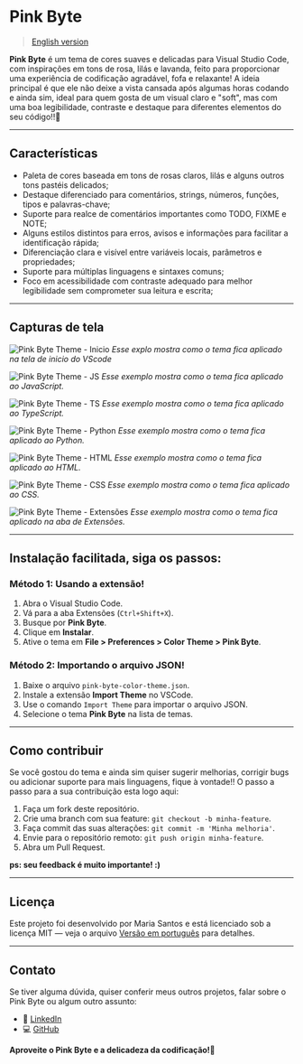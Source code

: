 # Pink Byte

> [English version](README_EN.md)


**Pink Byte** é um tema de cores suaves e delicadas para Visual Studio Code, com inspirações em tons de rosa, lilás e lavanda, feito para proporcionar uma experiência de codificação agradável, fofa e relaxante! A ideia principal é que ele não deixe a vista cansada após algumas horas codando e ainda sim, ideal para quem gosta de um visual claro e "soft", mas com uma boa legibilidade, contraste e destaque para diferentes elementos do seu código!!💖

---

## Características

- Paleta de cores baseada em tons de rosas claros, lilás e alguns outros tons pastéis delicados;
- Destaque diferenciado para comentários, strings, números, funções, tipos e palavras-chave;
- Suporte para realce de comentários importantes como TODO, FIXME e NOTE;
- Alguns estilos distintos para erros, avisos e informações para facilitar a identificação rápida;
- Diferenciação clara e visível entre variáveis locais, parâmetros e propriedades;
- Suporte para múltiplas linguagens e sintaxes comuns;
- Foco em acessibilidade com contraste adequado para melhor legibilidade sem comprometer sua leitura e escrita;

---

## Capturas de tela

![Pink Byte Theme - Inicio](images/Inicio.png) 
*Esse explo mostra como o tema fica aplicado na tela de inicio do VScode*

![Pink Byte Theme - JS](images/ExemploJs.png)
*Esse exemplo mostra como o tema fica aplicado ao JavaScript.*

![Pink Byte Theme - TS](images/ExemploTs.png)
*Esse exemplo mostra como o tema fica aplicado ao TypeScript.*

![Pink Byte Theme - Python](images/ExemploPy.png)
*Esse exemplo mostra como o tema fica aplicado ao Python.*

![Pink Byte Theme - HTML](images/ExemploHtml.png)
*Esse exemplo mostra como o tema fica aplicado ao HTML.*

![Pink Byte Theme - CSS](images/ExemploCss.png)
*Esse exemplo mostra como o tema fica aplicado ao CSS.*

![Pink Byte Theme - Extensões](images/ExemploAbaExtensoes.png)
*Esse exemplo mostra como o tema fica aplicado na aba de Extensões.*

---

## Instalação facilitada, siga os passos:

### Método 1: Usando a extensão!

1. Abra o Visual Studio Code.
2. Vá para a aba Extensões (`Ctrl+Shift+X`).
3. Busque por **Pink Byte**.
4. Clique em **Instalar**.
5. Ative o tema em **File > Preferences > Color Theme > Pink Byte**.

### Método 2: Importando o arquivo JSON!

1. Baixe o arquivo `pink-byte-color-theme.json`.
2. Instale a extensão **Import Theme** no VSCode.
3. Use o comando `Import Theme` para importar o arquivo JSON.
4. Selecione o tema **Pink Byte** na lista de temas.

---

## Como contribuir

 Se você gostou do tema e ainda sim quiser sugerir melhorias, corrigir bugs ou adicionar suporte para mais linguagens, fique à vontade!! 
 O passo a passo para a sua contribuição esta logo aqui:

1. Faça um fork deste repositório.
2. Crie uma branch com sua feature: `git checkout -b minha-feature`.
3. Faça commit das suas alterações: `git commit -m 'Minha melhoria'`.
4. Envie para o repositório remoto: `git push origin minha-feature`.
5. Abra um Pull Request.

**ps: seu feedback é muito importante! :)** 

---

## Licença

Este projeto foi desenvolvido por Maria Santos e está licenciado sob a licença MIT — veja o arquivo [Versão em português](LICENSE_PT.md) para detalhes.

---

## Contato

Se tiver alguma dúvida, quiser conferir meus outros projetos, falar sobre o Pink Byte ou algum outro assunto: 

- 💖 [LinkedIn](https://www.linkedin.com/in/mariah-santos/)  
- 💻 [GitHub](https://github.com/mari4hs)


**Aproveite o Pink Byte e a delicadeza da codificação!💖**